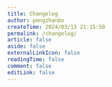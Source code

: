 ```yaml
---
title: Changelog
author: pengzhanbo
createTime: 2024/03/13 21:15:50
permalink: /changelog/
article: false
aside: false
externalLinkIcon: false
readingTime: false
comment: false
editLink: false
---
```


<!-- @include: ../CHANGELOG.md -->
